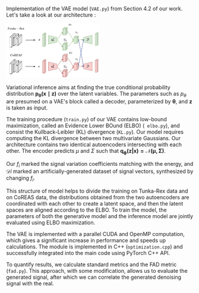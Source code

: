 Implementation of the VAE model (```VAE.py```) from Section 4.2 of our work. Let's take a look at our architecture :

<img src="/model/architecture.jpg" alt="Alt text" width=50% height=50%>

Variational inference aims at finding the true conditional
probability distribution $\mathbf{p_\theta(x \mid z)}$  over the latent variables. The parameters such as $p_\theta$ are presumed on a VAE's block called a decoder, parameterized by $\mathbf{\theta}$, and $\mathbf{z}$ is taken as input.

The training procedure (```train.py```) of our VAE contains low-bound maximization, called an Evidence Lower BOund (ELBO) (``` elbo.py```), and consist the Kullback-Leibler (KL) divergence (```KL.py```). Our model requires computing the KL divergence between two multivariate Gaussians. Our architecture contains two identical autoencoders intersecting with each other. The encoder predicts $\mu$ and $\Sigma$ such that $\mathbf{q_\phi(z|x) = \mathcal{N} (\mu, \Sigma)}$. 

Our $f_i$ marked the signal variation coefficients matching with the energy, and $\mathcal{D}i$ marked an artificially-generated dataset of signal vectors, synthesized by changing $f_i$.

This structure of model helps to divide the training on Tunka-Rex data and on CoREAS data, the distributions obtained from the two autoencoders are coordinated with each other to create a latent space, and then the latent spaces are aligned according to the ELBO. To train the model, the parameters of both the generative model and the inference model are jointly evaluated using ELBO maximization. 

The VAE is implemented with a parallel CUDA and OpenMP computation, which gives a significant increase in performance and speeds up calculations. The module is implemented in C++ (```optimization.cpp```) and successfully integrated into the main code using PyTorch C++ API.

To quantify results, we calculate standard metrics and the FAD metric (```fad.py```). This approach, with some modification, allows us to evaluate the generated signal, after which we can correlate the generated denoising signal with the real.
